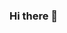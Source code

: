 ### Hi there 👋

<!--
**Wyjbuss/Wyjbuss** is a ✨ _special_ ✨ repository because its `README.md` (this file) appears on your GitHub profile.


- 🔭 I’m currently working on my portfolio website and a blog site about adventures.
- 🌱 I’m currently learning mongodb and integrating it with my apps.
- 👯 I’m looking to collaborate on web development projects.
- 🤔 I’m looking for help with resumes, job recognation and ideas/tips for my adventure blog site.
- 💬 Ask me if you want to write/contribute to my adventure blog. https://shel-wy-blog.herokuapp.com/
- My adventure blog site: https://shel-wy-blog.herokuapp.com/
- 📫 How to reach me: Email - wyjbuss@gmail.com
- ⚡ Fun fact: I am also know my way around the Unity game engine.
-->
